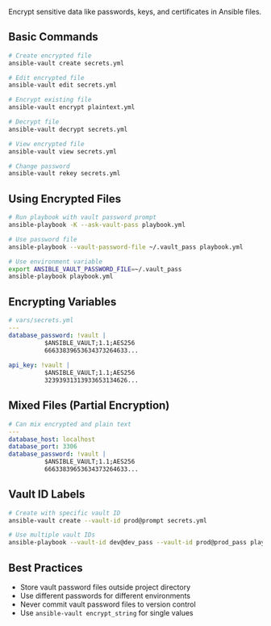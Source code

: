 Encrypt sensitive data like passwords, keys, and certificates in Ansible files.

## Basic Commands

```bash
# Create encrypted file
ansible-vault create secrets.yml

# Edit encrypted file
ansible-vault edit secrets.yml

# Encrypt existing file
ansible-vault encrypt plaintext.yml

# Decrypt file
ansible-vault decrypt secrets.yml

# View encrypted file
ansible-vault view secrets.yml

# Change password
ansible-vault rekey secrets.yml
```

## Using Encrypted Files

```bash
# Run playbook with vault password prompt
ansible-playbook -K --ask-vault-pass playbook.yml

# Use password file
ansible-playbook --vault-password-file ~/.vault_pass playbook.yml

# Use environment variable
export ANSIBLE_VAULT_PASSWORD_FILE=~/.vault_pass
ansible-playbook playbook.yml
```

## Encrypting Variables

```yaml
# vars/secrets.yml
---
database_password: !vault |
          $ANSIBLE_VAULT;1.1;AES256
          66633839653634373264633...
          
api_key: !vault |
          $ANSIBLE_VAULT;1.1;AES256
          32393931313933653134626...
```

## Mixed Files (Partial Encryption)

```yaml
# Can mix encrypted and plain text
---
database_host: localhost
database_port: 3306
database_password: !vault |
          $ANSIBLE_VAULT;1.1;AES256
          66633839653634373264633...
```

## Vault ID Labels

```bash
# Create with specific vault ID
ansible-vault create --vault-id prod@prompt secrets.yml

# Use multiple vault IDs
ansible-playbook --vault-id dev@dev_pass --vault-id prod@prod_pass playbook.yml
```

## Best Practices

- Store vault password files outside project directory
- Use different passwords for different environments
- Never commit vault password files to version control
- Use `ansible-vault encrypt_string` for single values